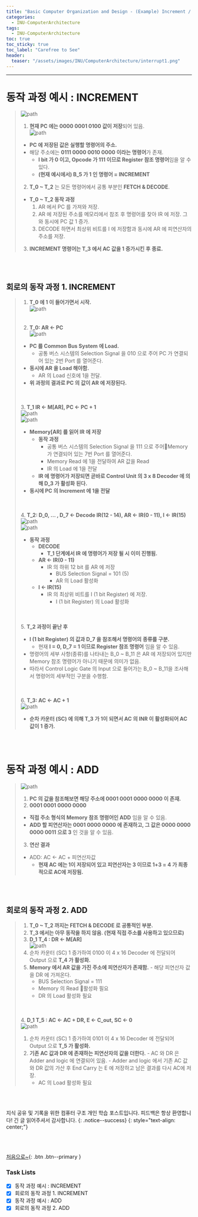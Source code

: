 ```yaml
---
title: "Basic Computer Organization and Design - (Example) Increment / Add"
categories:
  - INU-ComputerArchitecture
tags:
  - INU-ComputerArchitecture
toc: true
toc_sticky: true
toc_label: "Carefree to See"
header:
  teaser: "/assets/images/INU/ComputerArchitecture/interrupt1.png"
---
```

<!-- Created by Chae Seung Min - CarefreeLife
Visit my Programming blog: https://carefreelife98.github.io --> 
---

# 동작 과정 예시 : INCREMENT
> ![path](/assets/images/INU/ComputerArchitecture/basicComputerDesign1.png)<br>
> 1. **현재 PC 에는 0000 0001 0100 값이 저장**되어 있음. <br>
> 	![path](/assets/images/INU/ComputerArchitecture/basicComputerDesign2.png)<br>
> 	- **PC 에 저장된 값은 실행할 명령어의 주소.**
> 	- 해당 주소에는 **0111 0000 0010 0000 이라는 명령어**가 존재.
> 		- **I bit 가 0 이고, Opcode 가 111 이므로 Register 참조 명령어**임을 알 수 있다.
> 		- **(현재 예시에서) B_5 가 1 인 명령어 = INCREMENT**
> 2. **T_0 ~ T_2** 는 모든 명령어에서 공통 부분인 **FETCH & DECODE**.
> 	- **T_0 ~ T_2 동작 과정**
> 		1. AR 에서 PC 를 가져와 저장.
> 		2. AR 에 저장된 주소를 메모리에서 참조 후 명령어를 찾아 IR 에 저장. 그와 동시에 PC 값 1 증가.
> 		3. DECODE 하면서 최상위 비트를 I 에 저장함과 동시에 AR 에 피연산자의 주소를 저장.
> 3. **INCREMENT 명령어는 T_3 에서 AC 값을 1 증가시킨 후 종료.**

<br><br>

## 회로의 동작 과정 1. INCREMENT

> 1. **T_0 에 1 이 들어가면서 시작.**<br>
> 	![path](/assets/images/INU/ComputerArchitecture/basicComputerDesign3.png)<br>
> 	<br><br>
> 2. **T_0: AR <- PC**<br>
> 	![path](/assets/images/INU/ComputerArchitecture/basicComputerDesign4.png)<br>
> 	- **PC 를 Common Bus System 에 Load.**
> 		- 공통 버스 시스템의 Selection Signal 을 010 으로 주어 PC 가 연결되어 있는 2번 Port 를 열어준다.
> 	- **동시에 AR 을 Load 해야함.**
> 		- AR 의 Load 신호에 1을 전달.
> 	- **위 과정의 결과로 PC 의 값이 AR 에 저장된다.**
>
> 	<br><br>
> 3. **T_1 IR <- M\[AR], PC <- PC + 1**<br>
> 	![path](/assets/images/INU/ComputerArchitecture/basicComputerDesign5.png)<br>
> 	![path](/assets/images/INU/ComputerArchitecture/basicComputerDesign6.png)<br>
> 	- **Memory\[AR] 를 읽어 IR 에 저장**
> 		- **동작 과정**
> 			- 공통 버스 시스템의 Selection Signal 을 111 으로 주어Memory 가 연결되어 있는 7번 Port 를 열어준다.
> 			- Memory Read 에 1을 전달하여 AR 값을 Read
> 			- IR 의 Load 에 1을 전달
> 		- **IR 에 명령어가 저장되면 곧바로 Control Unit 의 3 x 8 Decoder 에 의해 D_3 가 활성화 된다.**
> 	- **동시에 PC 의 Increment 에 1을 전달**
>
> 	<br><br>
> 4. **T_2: D_0, ... , D_7 <- Decode IR(12 - 14), AR <- IR(0 - 11), I <- IR(15)**<br>
> 	![path](/assets/images/INU/ComputerArchitecture/basicComputerDesign7.png)<br>
> 	![path](/assets/images/INU/ComputerArchitecture/basicComputerDesign8.png)<br>
> 	- **동작 과정**
> 		- **DECODE**
> 			- **T_1 단계에서 IR 에 명령어가 저장 될 시 이미 진행됨.**
> 		- **AR <- IR(0 - 11)**
> 			- IR 의 하위 12 bit 를 AR 에 저장
> 				- BUS Selection Signal = 101 (5)
> 				- AR 의 Load 활성화
> 		- **I <- IR(15)**
> 			- IR 의 최상위 비트를 I (1 bit Register) 에 저장.
> 				- I (1 bit Register) 의 Load 활성화
>
> 	<br><br>
> 5. **T_2 과정이 끝난 후**
> 	- **I (1 bit Register) 의 값과 D_7 을 참조해서 명령어의 종류를 구분.**
> 		- 현재 **I = 0, D_7 = 1 이므로 Register 참조 명령어** 임을 알 수 있음.
> 	- 명령어의 세부 사항(종류)를 나타내는 B_0 ~ B_11 은 AR 에 저장되어 있지만 Memory 참조 명령어가 아니기 때문에 의미가 없음.
> 	- 따라서 Control Logic Gate 의 Input 으로 들어가는 B_0 ~ B_11을 조사해서 명령어의 세부적인 구분을 수행함.
>
> 	<br><br>
> 6. **T_3: AC <- AC + 1**<br>
> 	![path](/assets/images/INU/ComputerArchitecture/basicComputerDesign9.png)<br>
> 	- **순차 카운터 (SC) 에 의해 T_3 가 1이 되면서 AC 의 INR 이 활성화되어 AC 값이 1 증가.**

<br><br>

# 동작  과정 예시 : ADD
> ![path](/assets/images/INU/ComputerArchitecture/basicComputerDesign10.png)<br>
> 1. **PC 의 값을 참조해보면 해당 주소에 0001 0001 0000 0000 이 존재.**
> 2. **0001 0001 0000 0000**
> 	- **직접 주소 형식의 Memory 참조 명령어인 ADD** 임을 알 수 있음.
> 	- **ADD 할 피연산자는 0001 0000 0000 에 존재하고, 그 값은 0000 0000 0000 0011 으로 3** 인 것을 알 수 있음.
> 3. **연산 결과**
> 	- ADD: AC <- AC + 피연산자값
> 		- **현재 AC 에는 1이 저장되어 있고 피연산자는 3 이므로 1+3 = 4 가 최종적으로 AC에 저장됨.**

<br><br>

## 회로의 동작 과정 2. ADD

> 1. **T_0 ~ T_2 까지는 FETCH & DECODE 로 공통적인 부분.**
> 2. **T_3 에서는 아무 동작을 하지 않음. (현재 직접 주소를 사용하고 있으므로)**
> 3. **D_1 T_4 : DR <- M\[AR]**<br>
> 	![path](/assets/images/INU/ComputerArchitecture/basicComputerDesign11.png)<br>
> 	1. 순차 카운터 (SC) 1 증가하여 0100 이 4 x 16 Decoder 에 전달되어 Output 으로 **T_4 가 활성화.**
> 	2. **Memory 에서 AR 값을 가진 주소에 피연산자가 존재함.**
>     - 해당 피연산자 값을 DR 에 가져온다.
>        - BUS Selection Signal = 111
>        - Memory 의 Read 활성화 필요
>        - DR 의 Load 활성화 필요
>
> 	<br><br>
> 4. **D_1 T_5 : AC <- AC + DR, E <- C_out, SC <- 0**<br>
> 	![path](/assets/images/INU/ComputerArchitecture/basicComputerDesign12.png)<br>
> 	1. 순차 카운터 (SC) 1 증가하여 0101 이 4 x 16 Decoder 에 전달되어 Output 으로 **T_5 가 활성화.**
> 	2. **기존 AC 값과 DR 에 존재하는 피연산자의 값을 더한다.**
>     - AC 와 DR 은 Adder and logic 에 연결되어 있음.
>     - Adder and logic 에서 기존 AC 값와 DR 값의 가산 후 End Carry 는 E 에 저장하고 남은 결과를 다시 AC에 저장.
>         - AC 의 Load 활성화 필요

<br><br>

지식 공유 및 기록을 위한 컴퓨터 구조 개인 학습 포스트입니다.
피드백은 항상 환영합니다!
긴 글 읽어주셔서 감사합니다.
{: .notice--success}
{: style="text-align: center;"}

<br><br>

[처음으로~](#){: .btn .btn--primary }

### Task Lists

>

- [x] 동작 과정 예시 : INCREMENT
- [x] 회로의 동작 과정 1. INCREMENT
- [x] 동작  과정 예시 : ADD
- [x] 회로의 동작 과정 2. ADD
